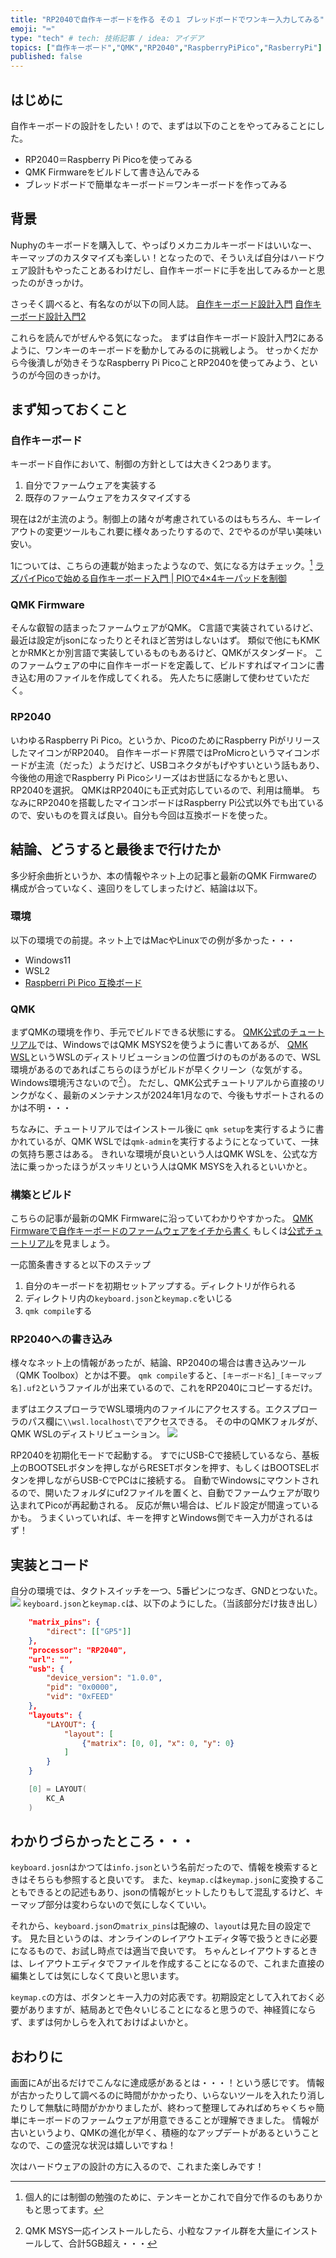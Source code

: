 ```yaml
---
title: "RP2040で自作キーボードを作る その１ ブレッドボードでワンキー入力してみる"
emoji: "⌨️"
type: "tech" # tech: 技術記事 / idea: アイデア
topics: ["自作キーボード","QMK","RP2040","RaspberryPiPico","RasberryPi"]
published: false
---
```


## はじめに
自作キーボードの設計をしたい！ので、まずは以下のことをやってみることにした。
- RP2040＝Raspberry Pi Picoを使ってみる
- QMK Firmwareをビルドして書き込んでみる
- ブレッドボードで簡単なキーボード＝ワンキーボードを作ってみる

## 背景
Nuphyのキーボードを購入して、やっぱりメカニカルキーボードはいいなー、キーマップのカスタマイズも楽しい！となったので、そういえば自分はハードウェア設計もやったことあるわけだし、自作キーボードに手を出してみるかーと思ったのがきっかけ。

さっそく調べると、有名なのが以下の同人誌。
[自作キーボード設計入門](https://booth.pm/ja/items/1044084)
[自作キーボード設計入門2](https://booth.pm/ja/items/1315935)

これらを読んでがぜんやる気になった。
まずは自作キーボード設計入門2にあるように、ワンキーのキーボードを動かしてみるのに挑戦しよう。
せっかくだから今後潰しが効きそうなRaspberry Pi PicoことRP2040を使ってみよう、というのが今回のきっかけ。


## まず知っておくこと
### 自作キーボード
キーボード自作において、制御の方針としては大きく2つあります。
1. 自分でファームウェアを実装する
2. 既存のファームウェアをカスタマイズする

現在は2が主流のよう。制御上の諸々が考慮されているのはもちろん、キーレイアウトの変更ツールもこれ要に様々あったりするので、2でやるのが早い美味い安い。

1については、こちらの連載が始まったようなので、気になる方はチェック。[^1]
[ラズパイPicoで始める自作キーボード入門 | PIOで4×4キーパッドを制御](https://fabcross.jp/category/make/raspberrypi_pico_weekend/20250108_pico_pio.html)
[^1]:個人的には制御の勉強のために、テンキーとかこれで自分で作るのもありかもと思ってます。

### QMK Firmware
そんな叡智の詰まったファームウェアがQMK。
C言語で実装されているけど、最近は設定がjsonになったりとそれほど苦労はしないはず。
類似で他にもKMKとかRMKとか別言語で実装しているものもあるけど、QMKがスタンダード。
このファームウェアの中に自作キーボードを定義して、ビルドすればマイコンに書き込む用のファイルを作成してくれる。
先人たちに感謝して使わせていただく。

### RP2040
いわゆるRaspberry Pi Pico。というか、PicoのためにRaspberry PiがリリースしたマイコンがRP2040。
自作キーボード界隈ではProMicroというマイコンボードが主流（だった）ようだけど、USBコネクタがもげやすいという話もあり、今後他の用途でRaspberry Pi Picoシリーズはお世話になるかもと思い、RP2040を選択。
QMKはRP2040にも正式対応しているので、利用は簡単。
ちなみにRP2040を搭載したマイコンボードはRaspberry Pi公式以外でも出ているので、安いものを買えば良い。自分も今回は互換ボードを使った。


## 結論、どうすると最後まで行けたか
多少紆余曲折というか、本の情報やネット上の記事と最新のQMK Firmwareの構成が合っていなく、遠回りをしてしまったけど、結論は以下。

### 環境
以下の環境での前提。ネット上ではMacやLinuxでの例が多かった・・・
- Windows11
- WSL2
- [Raspberri Pi Pico 互換ボード](https://shop.yushakobo.jp/products/7532)

### QMK
まずQMKの環境を作り、手元でビルドできる状態にする。
[QMK公式のチュートリアル](https://docs.qmk.fm/newbs_getting_started)では、WindowsではQMK MSYS2を使うように書いてあるが、
[QMK WSL](https://wsl.qmk.fm/)というWSLのディストリビューションの位置づけのものがあるので、WSL環境があるのであればこちらのほうがビルドが早くクリーン（な気がする。Windows環境汚さないので[^2]）。
ただし、QMK公式チュートリアルから直接のリンクがなく、最新のメンテナンスが2024年1月なので、今後もサポートされるのかは不明・・・
[^2]:QMK MSYS一応インストールしたら、小粒なファイル群を大量にインストールして、合計5GB超え・・・

ちなみに、チュートリアルではインストール後に `qmk setup`を実行するように書かれているが、QMK WSLでは`qmk-admin`を実行するようにとなっていて、一抹の気持ち悪さはある。
きれいな環境が良いという人はQMK WSLを、公式な方法に乗っかったほうがスッキリという人はQMK MSYSを入れるといいかと。

### 構築とビルド
こちらの記事が最新のQMK Firmwareに沿っていてわかりやすかった。
[QMK Firmwareで自作キーボードのファームウェアをイチから書く](https://zenn.dev/ymkn/articles/8f46a3d190fb13)
もしくは[公式チュートリアル](https://docs.qmk.fm/newbs_building_firmware)を見ましょう。

一応箇条書きすると以下のステップ
1. 自分のキーボードを初期セットアップする。ディレクトリが作られる
2. ディレクトリ内の`keyboard.json`と`keymap.c`をいじる
3. `qmk compile`する


### RP2040への書き込み
様々なネット上の情報があったが、結論、RP2040の場合は書き込みツール（QMK Toolbox）とかは不要。
`qmk compile`すると、`[キーボード名]_[キーマップ名].uf2`というファイルが出来ているので、これをRP2040にコピーするだけ。

まずはエクスプローラでWSL環境内のファイルにアクセスする。エクスプローラのパス欄に`\\wsl.localhost\`でアクセスできる。
その中のQMKフォルダが、QMK WSLのディストリビューション。
![](/images/20250205_qmk_on_rp2040/wsl_path.png)

RP2040を初期化モードで起動する。
すでにUSB-Cで接続しているなら、基板上のBOOTSELボタンを押しながらRESETボタンを押す、もしくはBOOTSELボタンを押しながらUSB-CでPCはに接続する。
自動でWindowsにマウントされるので、開いたフォルダにuf2ファイルを置くと、自動でファームウェアが取り込まれてPicoが再起動される。
反応が無い場合は、ビルド設定が間違っているかも。
うまくいっていれば、キーを押すとWindows側でキー入力がされるはず！


## 実装とコード
自分の環境では、タクトスイッチを一つ、5番ピンにつなぎ、GNDとつないた。
![](/images/20250205_qmk_on_rp2040/board_image.jpg)
`keyboard.json`と`keymap.c`は、以下のようにした。（当該部分だけ抜き出し）

```json:keyboard.json
    "matrix_pins": {
        "direct": [["GP5"]]
    },
    "processor": "RP2040",
    "url": "",
    "usb": {
        "device_version": "1.0.0",
        "pid": "0x0000",
        "vid": "0xFEED"
    },
    "layouts": {
        "LAYOUT": {
            "layout": [
                {"matrix": [0, 0], "x": 0, "y": 0}
            ]
        }
    }
```

```json:keymap.c
    [0] = LAYOUT(
        KC_A
    )
```

## わかりづらかったところ・・・
`keyboard.josn`はかつては`info.json`という名前だったので、情報を検索するときはそちらも参照すると良いです。
また、`keymap.c`は`keymap.json`に変換することもできるとの記述もあり、jsonの情報がヒットしたりもして混乱するけど、キーマップ部分は変わらないので気にしなくていい。

それから、`keyboard.json`の`matrix_pins`は配線の、`layout`は見た目の設定です。
見た目というのは、オンラインのレイアウトエディタ等で扱うときに必要になるもので、お試し時点では適当で良いです。
ちゃんとレイアウトするときは、レイアウトエディタでファイルを作成することになるので、これまた直接の編集としては気にしなくて良いと思います。

`keymap.c`の方は、ボタンとキー入力の対応表です。初期設定として入れておく必要がありますが、結局あとで色々いじることになると思うので、神経質にならず、まずは何かしらを入れておけばよいかと。

## おわりに
画面にAが出るだけでこんなに達成感があるとは・・・！という感じです。
情報が古かったりして調べるのに時間がかかったり、いらないツールを入れたり消したりして無駄に時間がかかりましたが、終わって整理してみればめちゃくちゃ簡単にキーボードのファームウェアが用意できることが理解できました。
情報が古いというより、QMKの進化が早く、積極的なアップデートがあるということなので、この盛況な状況は嬉しいですね！

次はハードウェアの設計の方に入るので、これまた楽しみです！
